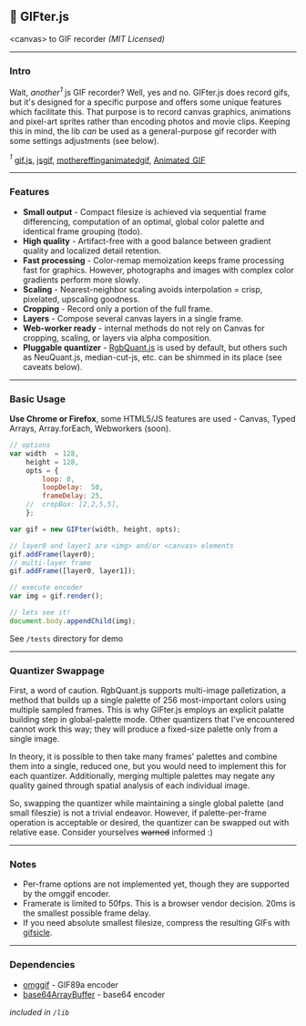 &#x1f381; GIFter.js
-------------------
&lt;canvas&gt; to GIF recorder _(MIT Licensed)_

---
### Intro

Wait, *another<sup>1</sup>* js GIF recorder? Well, yes and no. GIFter.js does record gifs, but it's designed for a specific purpose and offers some unique features which facilitate this. That purpose is to record canvas graphics, animations and pixel-art sprites rather than encoding photos and movie clips. Keeping this in mind, the lib *can* be used as a general-purpose gif recorder with some settings adjustments (see below).

*<sup>1</sup>* [gif.js](https://github.com/jnordberg/gif.js), [jsgif](https://github.com/antimatter15/jsgif), [mothereffinganimatedgif](https://github.com/h5bp/mothereffinganimatedgif), [Animated_GIF](https://github.com/sole/Animated_GIF)

---
### Features

- **Small output** - Compact filesize is achieved via sequential frame differencing, computation of an optimal, global color palette and identical frame grouping (todo).
- **High quality** - Artifact-free with a good balance between gradient quality and localized detail retention.
- **Fast processing** - Color-remap memoization keeps frame processing fast for graphics. However, photographs and images with complex color gradients perform more slowly.
- **Scaling** - Nearest-neighbor scaling avoids interpolation = crisp, pixelated, upscaling goodness.
- **Cropping** - Record only a portion of the full frame.
- **Layers** - Compose several canvas layers in a single frame.
- **Web-worker ready** - internal methods do not rely on Canvas for cropping, scaling, or layers via alpha composition.
- **Pluggable quantizer** - [RgbQuant.js](https://github.com/leeoniya/RgbQuant.js) is used by default, but others such as NeuQuant.js, median-cut-js, etc. can be shimmed in its place (see caveats below).

---
### Basic Usage

**Use Chrome or Firefox**, some HTML5/JS features are used - Canvas, Typed Arrays, Array.forEach, Webworkers (soon).

```js
// options
var width  = 128,
	height = 128,
	opts = {
		loop: 0,
		loopDelay:  50,
		frameDelay: 25,
	//	cropBox: [2,2,5,5],
	};

var gif = new GIFter(width, height, opts);

// layer0 and layer1 are <img> and/or <canvas> elements
gif.addFrame(layer0);
// multi-layer frame
gif.addFrame([layer0, layer1]);

// execute encoder
var img = gif.render();

// lets see it!
document.body.appendChild(img);
```

See `/tests` directory for demo

---
### Quantizer Swappage

First, a word of caution. RgbQuant.js supports multi-image palletization, a method that builds up a single palette of 256 most-important colors using multiple sampled frames. This is why GIFter.js employs an explicit palatte building step in global-palette mode. Other quantizers that I've encountered cannot work this way; they will produce a fixed-size palette only from a single image.

In theory, it is possible to then take many frames' palettes and combine them into a single, reduced one, but you would need to implement this for each quantizer. Additionally, merging multiple palettes may negate any quality gained through spatial analysis of each individual image.

So, swapping the quantizer while maintaining a single global palette (and small fileszie) is not a trivial endeavor. However, if palette-per-frame operation is acceptable or desired, the quantizer can be swapped out with relative ease. Consider yourselves ~~warned~~ informed :)

---
### Notes

- Per-frame options are not implemented yet, though they are supported by the omggif encoder.
- Framerate is limited to 50fps. This is a browser vendor decision. 20ms is the smallest possible frame delay.
- If you need absolute smallest filesize, compress the resulting GIFs with [gifsicle](https://github.com/kohler/gifsicle).

---
### Dependencies

  - [omggif](https://github.com/deanm/omggif) - GIF89a encoder
  - [base64ArrayBuffer](https://gist.github.com/jonleighton/958841) - base64 encoder

*included in `/lib`*